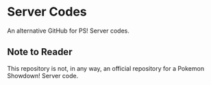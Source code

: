 Server Codes
============

An alternative GitHub for PS! Server codes.

Note to Reader
--------------

This repository is not, in any way, an official repository for a Pokemon Showdown! Server code.
